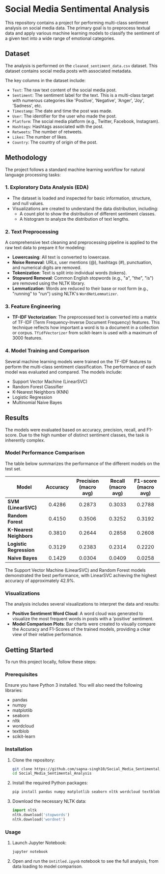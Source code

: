 # Social Media Sentimental Analysis

This repository contains a project for performing multi-class sentiment analysis on social media data. The primary goal is to preprocess textual data and apply various machine learning models to classify the sentiment of a given text into a wide range of emotional categories.

## Dataset

The analysis is performed on the `cleaned_sentiment_data.csv` dataset. This dataset contains social media posts with associated metadata.

The key columns in the dataset include:
*   `Text`: The raw text content of the social media post.
*   `Sentiment`: The sentiment label for the text. This is a multi-class target with numerous categories like 'Positive', 'Negative', 'Anger', 'Joy', 'Sadness', etc.
*   `Timestamp`: The date and time the post was made.
*   `User`: The identifier for the user who made the post.
*   `Platform`: The social media platform (e.g., Twitter, Facebook, Instagram).
*   `Hashtags`: Hashtags associated with the post.
*   `Retweets`: The number of retweets.
*   `Likes`: The number of likes.
*   `Country`: The country of origin of the post.

## Methodology

The project follows a standard machine learning workflow for natural language processing tasks:

### 1. Exploratory Data Analysis (EDA)
*   The dataset is loaded and inspected for basic information, structure, and null values.
*   Visualizations are created to understand the data distribution, including:
    *   A count plot to show the distribution of different sentiment classes.
    *   A histogram to analyze the distribution of text lengths.

### 2. Text Preprocessing
A comprehensive text cleaning and preprocessing pipeline is applied to the raw text data to prepare it for modeling:
*   **Lowercasing**: All text is converted to lowercase.
*   **Noise Removal**: URLs, user mentions (@), hashtags (#), punctuation, and numerical digits are removed.
*   **Tokenization**: Text is split into individual words (tokens).
*   **Stopword Removal**: Common English stopwords (e.g., "a", "the", "is") are removed using the NLTK library.
*   **Lemmatization**: Words are reduced to their base or root form (e.g., "running" to "run") using NLTK's `WordNetLemmatizer`.

### 3. Feature Engineering
*   **TF-IDF Vectorization**: The preprocessed text is converted into a matrix of TF-IDF (Term Frequency-Inverse Document Frequency) features. This technique reflects how important a word is to a document in a collection or corpus. `TfidfVectorizer` from scikit-learn is used with a maximum of 3000 features.

### 4. Model Training and Comparison
Several machine learning models were trained on the TF-IDF features to perform the multi-class sentiment classification. The performance of each model was evaluated and compared. The models include:
*   Support Vector Machine (LinearSVC)
*   Random Forest Classifier
*   K-Nearest Neighbors (KNN)
*   Logistic Regression
*   Multinomial Naive Bayes

## Results

The models were evaluated based on accuracy, precision, recall, and F1-score. Due to the high number of distinct sentiment classes, the task is inherently complex.

### Model Performance Comparison

The table below summarizes the performance of the different models on the test set.

| Model                 | Accuracy | Precision (macro avg) | Recall (macro avg) | F1-score (macro avg) |
| --------------------- | :------: | :-------------------: | :----------------: | :------------------: |
| **SVM (LinearSVC)**   |  0.4286  |        0.2873         |       0.3033       |        0.2788        |
| **Random Forest**     |  0.4150  |        0.3506         |       0.3252       |        0.3192        |
| **K-Nearest Neighbors**|  0.3810  |        0.2644         |       0.2858       |        0.2608        |
| **Logistic Regression**|  0.3129  |        0.2383         |       0.2314       |        0.2220        |
| **Naive Bayes**       |  0.1429  |        0.0304         |       0.0409       |        0.0258        |

The Support Vector Machine (LinearSVC) and Random Forest models demonstrated the best performance, with LinearSVC achieving the highest accuracy of approximately 42.9%.

### Visualizations

The analysis includes several visualizations to interpret the data and results:

*   **Positive Sentiment Word Cloud**: A word cloud was generated to visualize the most frequent words in posts with a 'positive' sentiment.
*   **Model Comparison Plots**: Bar charts were created to visually compare the Accuracy and F1-Scores of the trained models, providing a clear view of their relative performance.

## Getting Started

To run this project locally, follow these steps:

### Prerequisites

Ensure you have Python 3 installed. You will also need the following libraries:
*   pandas
*   numpy
*   matplotlib
*   seaborn
*   nltk
*   wordcloud
*   textblob
*   scikit-learn

### Installation

1.  Clone the repository:
    ```bash
    git clone https://github.com/sapna-singh10/Social_Media_Sentimental_Analysis.git
    cd Social_Media_Sentimental_Analysis
    ```

2.  Install the required Python packages:
    ```bash
    pip install pandas numpy matplotlib seaborn nltk wordcloud textblob scikit-learn
    ```

3.  Download the necessary NLTK data:
    ```python
    import nltk
    nltk.download('stopwords')
    nltk.download('wordnet')
    ```

### Usage

1.  Launch Jupyter Notebook:
    ```bash
    jupyter notebook
    ```
2.  Open and run the `Untitled.ipynb` notebook to see the full analysis, from data loading to model comparison.
